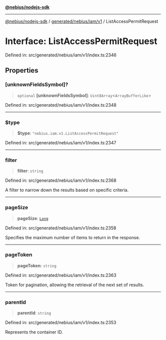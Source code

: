 [**@nebius/nodejs-sdk**](../../../../../README.md)

---

[@nebius/nodejs-sdk](../../../../../README.md) / [generated/nebius/iam/v1](../README.md) / ListAccessPermitRequest

# Interface: ListAccessPermitRequest

Defined in: src/generated/nebius/iam/v1/index.ts:2346

## Properties

### \[unknownFieldsSymbol\]?

> `optional` **\[unknownFieldsSymbol\]**: `Uint8Array`\<`ArrayBufferLike`\>

Defined in: src/generated/nebius/iam/v1/index.ts:2348

---

### $type

> **$type**: `"nebius.iam.v1.ListAccessPermitRequest"`

Defined in: src/generated/nebius/iam/v1/index.ts:2347

---

### filter

> **filter**: `string`

Defined in: src/generated/nebius/iam/v1/index.ts:2368

A filter to narrow down the results based on specific criteria.

---

### pageSize

> **pageSize**: [`Long`](../../../../../runtime/protos/core/classes/Long.md)

Defined in: src/generated/nebius/iam/v1/index.ts:2358

Specifies the maximum number of items to return in the response.

---

### pageToken

> **pageToken**: `string`

Defined in: src/generated/nebius/iam/v1/index.ts:2363

Token for pagination, allowing the retrieval of the next set of results.

---

### parentId

> **parentId**: `string`

Defined in: src/generated/nebius/iam/v1/index.ts:2353

Represents the container ID.
